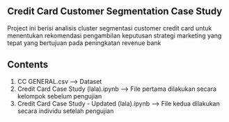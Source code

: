 ## Credit Card Customer Segmentation Case Study

Project ini berisi analisis cluster segmentasi customer credit card untuk menentukan rekomendasi pengambilan keputusan strategi marketing yang tepat yang bertujuan pada peningkatan revenue bank


## Contents
1. CC GENERAL.csv --> Dataset
2. Credit Card Case Study (lala).ipynb --> File pertama dilakukan secara kelompok sebelum pengujian
3. Credit Card Case Study - Updated (lala).ipynb --> File kedua dilakukan secara individu setelah pengujian

